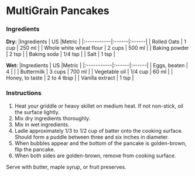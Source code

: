 # MultiGrain Pancakes

### Ingredients

**Dry:**
|Ingredients | US    |Metric |
|:-----------|:------|:------|
| Rolled Oats | 1 cup | 250 ml |
| Whole white wheat flour | 2 cups | 500 ml |
| Baking powder | 2 tsp |
| Baking soda | 1/4 tsp |
| Salt | 1 tsp |

**Wet:**
|Ingredients | US    |Metric |
|:-----------|:------|:------|
| Eggs, beaten | 4 |  |
| Buttermilk | 3 cups | 700 ml |
| Vegetable oil | 1/4 cup | 60 ml |
| Honey, to taste | 2 to 4 tbsp |
| Vanilla extract | 1 tsp |

### Instructions

1. Heat your griddle or heavy skillet on medium heat.  If not non-stick, oil the surface lightly.
2. Mix dry ingredients thoroughly.
3. Mix in wet ingredients.
4. Ladle approximately 1/3 to 1/2 cup of batter onto the cooking surface.  Should form a puddle between three and six inches in diameter.
5. When bubbles appear and the bottom of the pancake is golden-brown, flip the pancake.
6. When both sides are golden-brown, remove from cooking surface.

Serve with butter, maple syrup, or fruit preserves.
